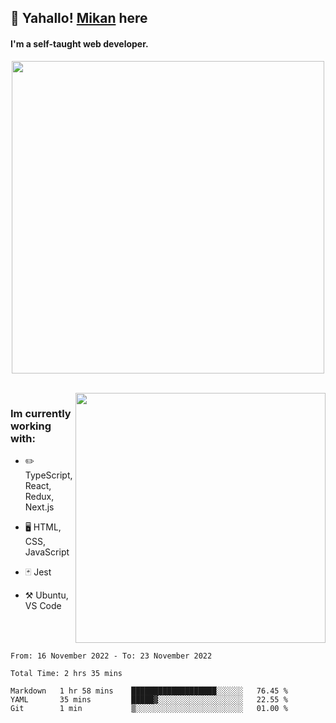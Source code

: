 ## :tangerine: Yahallo! <a href="https://twitter.com/mika__alpha">Mikan</a> here

#### I'm a self-taught web developer.

<p align='center'>

<img src='https://i.pinimg.com/originals/20/fe/d7/20fed70ead3a2190c2859e024e825cb7.gif'  width='500'>

</p>

<br clear='left'/>

<img src='https://lanyard.cnrad.dev/api/1029464575604699166' width='400' align='right'>

### Im currently working with:

- :pencil2: TypeScript, React, Redux, Next.js

- 🖥️ HTML, CSS, JavaScript

- :black_joker: Jest

- :hammer_and_pick: Ubuntu, VS Code

<br clear='right'/>

<!--START_SECTION:waka-->

```text
From: 16 November 2022 - To: 23 November 2022

Total Time: 2 hrs 35 mins

Markdown   1 hr 58 mins    ███████████████████░░░░░░   76.45 %
YAML       35 mins         █████▓░░░░░░░░░░░░░░░░░░░   22.55 %
Git        1 min           ▒░░░░░░░░░░░░░░░░░░░░░░░░   01.00 %
```

<!--END_SECTION:waka-->
